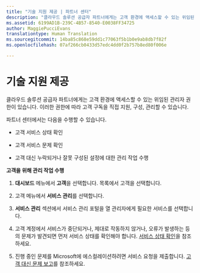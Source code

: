```yaml
---
title: "기술 지원 제공 | 파트너 센터"
description: "클라우드 솔루션 공급자 파트너에게는 고객 환경에 액세스할 수 있는 위임된 관리자 권한이 있습니다."
ms.assetid: 6199AD1B-239C-4B57-8540-E0038FF34725
author: MaggiePucciEvans
translationtype: Human Translation
ms.sourcegitcommit: 14ba85c868e59dd1c77063f5b1b0e9ab8db7f82f
ms.openlocfilehash: 07af266cb0433d57edc4dd0f2b757b8ed80f006e

---
```


# 기술 지원 제공


클라우드 솔루션 공급자 파트너에게는 고객 환경에 액세스할 수 있는 위임된 관리자 권한이 있습니다. 이러한 권한에 따라 고객 구독을 직접 지원, 구성, 관리할 수 있습니다.

파트너 센터에서는 다음을 수행할 수 있습니다.

-   고객 서비스 상태 확인

-   고객 서비스 문제 확인

-   고객 대신 누락되거나 잘못 구성된 설정에 대한 관리 작업 수행

**고객을 위해 관리 작업 수행**

1.  **대시보드** 메뉴에서 **고객**을 선택합니다. 목록에서 고객을 선택합니다.

2.  고객 메뉴에서 **서비스 관리**를 선택합니다.

3.  **서비스 관리** 섹션에서 서비스 관리 포털을 열 관리자에게 필요한 서비스를 선택합니다.

4.  고객 계정에서 서비스가 중단되거나, 제대로 작동하지 않거나, 오류가 발생하는 등의 문제가 발견되면 먼저 서비스 상태를 확인해야 합니다. [서비스 상태 확인](check-service-health.md)을 참조하세요.

5.  진행 중인 문제를 Microsoft에 에스컬레이션하려면 서비스 요청을 제출합니다. [고객 대신 문제 보고](report-problems-on-behalf-of-a-customer.md)를 참조하세요.

 

 






<!--HONumber=Nov16_HO4-->


